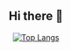 
<div align="center">
  <h2>Hi there 👋</h2>
  <a href="https://github.com/anuraghazra/github-readme-stats">
    <img src="https://github-readme-stats.vercel.app/api/top-langs/?username=tor-ato&hide=Makefile,lua,Roff,Shell,Perl" alt="Top Langs" />
  </a>
</div>
